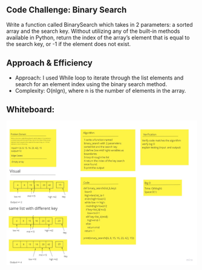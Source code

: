 ## Code Challenge: Binary Search
Write a function called BinarySearch which takes in 2 parameters: a sorted array and the search key. Without utilizing any of the built-in methods available in Python, return the index of the array’s element that is equal to the search key, or -1 if the element does not exist.

## Approach & Efficiency
* Approach: I used While loop to iterate through the list elements and search for an element index using the binary search method.
* Complexity: O(nlgn), where n is the number of elements in the array.

## Whiteboard:
![Whiteboard Process](cc3.jpg)
